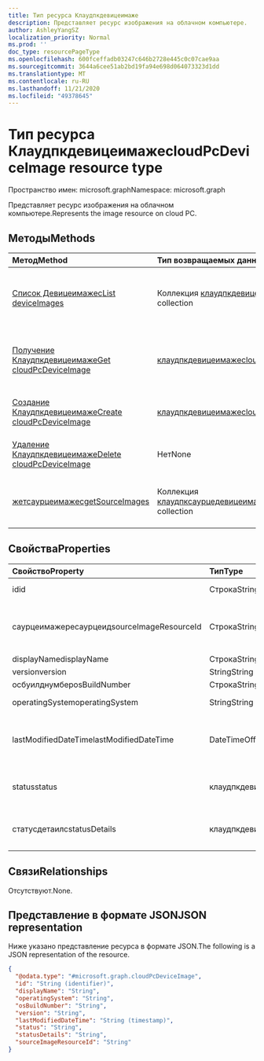 ```yaml
---
title: Тип ресурса Клаудпкдевицеимаже
description: Представляет ресурс изображения на облачном компьютере.
author: AshleyYangSZ
localization_priority: Normal
ms.prod: ''
doc_type: resourcePageType
ms.openlocfilehash: 600fceffadb03247c646b2728e445c0c07cae9aa
ms.sourcegitcommit: 3644a6cee51ab2bd19fa94e698d064073323d1dd
ms.translationtype: MT
ms.contentlocale: ru-RU
ms.lasthandoff: 11/21/2020
ms.locfileid: "49378645"
---
```

# <a name="cloudpcdeviceimage-resource-type"></a><span data-ttu-id="2e931-103">Тип ресурса Клаудпкдевицеимаже</span><span class="sxs-lookup"><span data-stu-id="2e931-103">cloudPcDeviceImage resource type</span></span>

<span data-ttu-id="2e931-104">Пространство имен: microsoft.graph</span><span class="sxs-lookup"><span data-stu-id="2e931-104">Namespace: microsoft.graph</span></span>

<span data-ttu-id="2e931-105">Представляет ресурс изображения на облачном компьютере.</span><span class="sxs-lookup"><span data-stu-id="2e931-105">Represents the image resource on cloud PC.</span></span>

## <a name="methods"></a><span data-ttu-id="2e931-106">Методы</span><span class="sxs-lookup"><span data-stu-id="2e931-106">Methods</span></span>

|<span data-ttu-id="2e931-107">Метод</span><span class="sxs-lookup"><span data-stu-id="2e931-107">Method</span></span>|<span data-ttu-id="2e931-108">Тип возвращаемых данных</span><span class="sxs-lookup"><span data-stu-id="2e931-108">Return type</span></span>|<span data-ttu-id="2e931-109">Описание</span><span class="sxs-lookup"><span data-stu-id="2e931-109">Description</span></span>|
|:---|:---|:---|
|[<span data-ttu-id="2e931-110">Список Девицеимажес</span><span class="sxs-lookup"><span data-stu-id="2e931-110">List deviceImages</span></span>](../api/virtualendpoint-list-deviceimages.md)|<span data-ttu-id="2e931-111">Коллекция [клаудпкдевицеимаже](../resources/cloudpcdeviceimage.md)</span><span class="sxs-lookup"><span data-stu-id="2e931-111">[cloudPcDeviceImage](../resources/cloudpcdeviceimage.md) collection</span></span>|<span data-ttu-id="2e931-112">Перечисление свойств и связей объектов [клаудпкдевицеимаже](../resources/cloudpcdeviceimage.md) .</span><span class="sxs-lookup"><span data-stu-id="2e931-112">List the properties and relationships of [cloudPcDeviceImage](../resources/cloudpcdeviceimage.md) objects.</span></span>|
|[<span data-ttu-id="2e931-113">Получение Клаудпкдевицеимаже</span><span class="sxs-lookup"><span data-stu-id="2e931-113">Get cloudPcDeviceImage</span></span>](../api/cloudpcdeviceimage-get.md)|[<span data-ttu-id="2e931-114">клаудпкдевицеимаже</span><span class="sxs-lookup"><span data-stu-id="2e931-114">cloudPcDeviceImage</span></span>](../resources/cloudpcdeviceimage.md)|<span data-ttu-id="2e931-115">Чтение свойств и связей объекта [клаудпкдевицеимаже](../resources/cloudpcdeviceimage.md) .</span><span class="sxs-lookup"><span data-stu-id="2e931-115">Read the properties and relationships of a [cloudPcDeviceImage](../resources/cloudpcdeviceimage.md) object.</span></span>|
|[<span data-ttu-id="2e931-116">Создание Клаудпкдевицеимаже</span><span class="sxs-lookup"><span data-stu-id="2e931-116">Create cloudPcDeviceImage</span></span>](../api/virtualendpoint-post-deviceimages.md)|[<span data-ttu-id="2e931-117">клаудпкдевицеимаже</span><span class="sxs-lookup"><span data-stu-id="2e931-117">cloudPcDeviceImage</span></span>](../resources/cloudpcdeviceimage.md)|<span data-ttu-id="2e931-118">Создание нового объекта [клаудпкдевицеимаже](../resources/cloudpcdeviceimage.md) .</span><span class="sxs-lookup"><span data-stu-id="2e931-118">Create a new [cloudPcDeviceImage](../resources/cloudpcdeviceimage.md) object.</span></span>|
|[<span data-ttu-id="2e931-119">Удаление Клаудпкдевицеимаже</span><span class="sxs-lookup"><span data-stu-id="2e931-119">Delete cloudPcDeviceImage</span></span>](../api/cloudpcdeviceimage-delete.md)|<span data-ttu-id="2e931-120">Нет</span><span class="sxs-lookup"><span data-stu-id="2e931-120">None</span></span>|<span data-ttu-id="2e931-121">Удаление объекта [клаудпкдевицеимаже](../resources/cloudpcdeviceimage.md) .</span><span class="sxs-lookup"><span data-stu-id="2e931-121">Delete a [cloudPcDeviceImage](../resources/cloudpcdeviceimage.md) object.</span></span>|
|[<span data-ttu-id="2e931-122">жетсаурцеимажес</span><span class="sxs-lookup"><span data-stu-id="2e931-122">getSourceImages</span></span>](../api/cloudpcdeviceimage-getsourceimages.md)|<span data-ttu-id="2e931-123">Коллекция [клаудпксаурцедевицеимаже](../resources/cloudpcsourcedeviceimage.md)</span><span class="sxs-lookup"><span data-stu-id="2e931-123">[cloudPcSourceDeviceImage](../resources/cloudpcsourcedeviceimage.md) collection</span></span>|<span data-ttu-id="2e931-124">Получение объектов [клаудпксаурцедевицеимаже](../resources/cloudpcsourcedeviceimage.md) .</span><span class="sxs-lookup"><span data-stu-id="2e931-124">Get [cloudPcSourceDeviceImage](../resources/cloudpcsourcedeviceimage.md) objects.</span></span>|

## <a name="properties"></a><span data-ttu-id="2e931-125">Свойства</span><span class="sxs-lookup"><span data-stu-id="2e931-125">Properties</span></span>

|<span data-ttu-id="2e931-126">Свойство</span><span class="sxs-lookup"><span data-stu-id="2e931-126">Property</span></span>|<span data-ttu-id="2e931-127">Тип</span><span class="sxs-lookup"><span data-stu-id="2e931-127">Type</span></span>|<span data-ttu-id="2e931-128">Описание</span><span class="sxs-lookup"><span data-stu-id="2e931-128">Description</span></span>|
|:---|:---|:---|
|<span data-ttu-id="2e931-129">id</span><span class="sxs-lookup"><span data-stu-id="2e931-129">id</span></span>|<span data-ttu-id="2e931-130">Строка</span><span class="sxs-lookup"><span data-stu-id="2e931-130">String</span></span>|<span data-ttu-id="2e931-131">Уникальный идентификатор ресурса изображения на облачном компьютере.</span><span class="sxs-lookup"><span data-stu-id="2e931-131">Unique identifier for the image resource on cloud PC.</span></span> <span data-ttu-id="2e931-132">Только для чтения.</span><span class="sxs-lookup"><span data-stu-id="2e931-132">Read-only.</span></span>|
|<span data-ttu-id="2e931-133">саурцеимажересаурцеид</span><span class="sxs-lookup"><span data-stu-id="2e931-133">sourceImageResourceId</span></span>|<span data-ttu-id="2e931-134">Строка</span><span class="sxs-lookup"><span data-stu-id="2e931-134">String</span></span>|<span data-ttu-id="2e931-135">Идентификатор исходного ресурса изображения в Azure.</span><span class="sxs-lookup"><span data-stu-id="2e931-135">The ID of the source image resource on Azure.</span></span> <span data-ttu-id="2e931-136">Требуемый формат: "/Субскриптионс/{субскриптион-ИД}/ресаурцеграупс/{ресаурцеграупнаме}/провидерс/Микрософт.компуте/имажес/{имаженаме}".</span><span class="sxs-lookup"><span data-stu-id="2e931-136">Required format: "/subscriptions/{subscription-id}/resourceGroups/{resourceGroupName}/providers/Microsoft.Compute/images/{imageName}".</span></span>|
|<span data-ttu-id="2e931-137">displayName</span><span class="sxs-lookup"><span data-stu-id="2e931-137">displayName</span></span>|<span data-ttu-id="2e931-138">Строка</span><span class="sxs-lookup"><span data-stu-id="2e931-138">String</span></span>|<span data-ttu-id="2e931-139">Отображаемое имя изображения.</span><span class="sxs-lookup"><span data-stu-id="2e931-139">The image's display name.</span></span>|
|<span data-ttu-id="2e931-140">version</span><span class="sxs-lookup"><span data-stu-id="2e931-140">version</span></span>|<span data-ttu-id="2e931-141">String</span><span class="sxs-lookup"><span data-stu-id="2e931-141">String</span></span>|<span data-ttu-id="2e931-142">Версия изображения.</span><span class="sxs-lookup"><span data-stu-id="2e931-142">The image version.</span></span> <span data-ttu-id="2e931-143">Например: 0.0.1, 1.5.13.</span><span class="sxs-lookup"><span data-stu-id="2e931-143">For example: 0.0.1, 1.5.13.</span></span>|
|<span data-ttu-id="2e931-144">осбуилднумбер</span><span class="sxs-lookup"><span data-stu-id="2e931-144">osBuildNumber</span></span>|<span data-ttu-id="2e931-145">Строка</span><span class="sxs-lookup"><span data-stu-id="2e931-145">String</span></span>|<span data-ttu-id="2e931-146">Версия сборки ОС образа.</span><span class="sxs-lookup"><span data-stu-id="2e931-146">The image's OS build version.</span></span> <span data-ttu-id="2e931-147">Пример: 1909.</span><span class="sxs-lookup"><span data-stu-id="2e931-147">For example: 1909.</span></span>|
|<span data-ttu-id="2e931-148">operatingSystem</span><span class="sxs-lookup"><span data-stu-id="2e931-148">operatingSystem</span></span>|<span data-ttu-id="2e931-149">String</span><span class="sxs-lookup"><span data-stu-id="2e931-149">String</span></span>|<span data-ttu-id="2e931-150">Операционная система изображения.</span><span class="sxs-lookup"><span data-stu-id="2e931-150">The image's operating system.</span></span> <span data-ttu-id="2e931-151">Пример: Windows 10 Корпоративная.</span><span class="sxs-lookup"><span data-stu-id="2e931-151">For example: Windows 10 Enterprise.</span></span>|
|<span data-ttu-id="2e931-152">lastModifiedDateTime</span><span class="sxs-lookup"><span data-stu-id="2e931-152">lastModifiedDateTime</span></span>|<span data-ttu-id="2e931-153">DateTimeOffset</span><span class="sxs-lookup"><span data-stu-id="2e931-153">DateTimeOffset</span></span>|<span data-ttu-id="2e931-154">Данные и время последнего изменения изображения.</span><span class="sxs-lookup"><span data-stu-id="2e931-154">The data and time that the image was last modified.</span></span> <span data-ttu-id="2e931-155">Время отображается в формате ISO 8601 и времени в формате UTC.</span><span class="sxs-lookup"><span data-stu-id="2e931-155">The time is shown in ISO 8601 format and  Coordinated Universal Time (UTC) time.</span></span> <span data-ttu-id="2e931-156">Например, полночь UTC 1 января 2014 отображается как "2014 – 01 – 01T00:00:00Z".</span><span class="sxs-lookup"><span data-stu-id="2e931-156">For example, midnight UTC on Jan 1, 2014 appears as '2014-01-01T00:00:00Z'.</span></span>|
|<span data-ttu-id="2e931-157">status</span><span class="sxs-lookup"><span data-stu-id="2e931-157">status</span></span>|<span data-ttu-id="2e931-158">клаудпкдевицеимажестатус</span><span class="sxs-lookup"><span data-stu-id="2e931-158">cloudPcDeviceImageStatus</span></span>|<span data-ttu-id="2e931-159">Состояние изображения на облачном ПК.</span><span class="sxs-lookup"><span data-stu-id="2e931-159">The status of the image on cloud PC.</span></span> <span data-ttu-id="2e931-160">Возможные состояния: Ожидание отправки, сбой отправки или готовность к использованию.</span><span class="sxs-lookup"><span data-stu-id="2e931-160">Possible status include upload pending, failed to upload, or ready to use.</span></span> <span data-ttu-id="2e931-161">Возможные значения: `pending`, `ready`, `failed`.</span><span class="sxs-lookup"><span data-stu-id="2e931-161">Possible values are: `pending`, `ready`, `failed`.</span></span>|
|<span data-ttu-id="2e931-162">статусдетаилс</span><span class="sxs-lookup"><span data-stu-id="2e931-162">statusDetails</span></span>|<span data-ttu-id="2e931-163">клаудпкдевицеимажестатусдетаилс</span><span class="sxs-lookup"><span data-stu-id="2e931-163">cloudPcDeviceImageStatusDetails</span></span>|<span data-ttu-id="2e931-164">Сведения о состоянии изображения, указывающие на неудачную отправку, если это возможно.</span><span class="sxs-lookup"><span data-stu-id="2e931-164">The details of the image's status, which indicates why the upload failed, if applicable.</span></span> <span data-ttu-id="2e931-165">Возможные значения: `internalServerError`, `sourceImageNotFound`.</span><span class="sxs-lookup"><span data-stu-id="2e931-165">Possible values are: `internalServerError`, `sourceImageNotFound`.</span></span>|

## <a name="relationships"></a><span data-ttu-id="2e931-166">Связи</span><span class="sxs-lookup"><span data-stu-id="2e931-166">Relationships</span></span>

<span data-ttu-id="2e931-167">Отсутствуют.</span><span class="sxs-lookup"><span data-stu-id="2e931-167">None.</span></span>

## <a name="json-representation"></a><span data-ttu-id="2e931-168">Представление в формате JSON</span><span class="sxs-lookup"><span data-stu-id="2e931-168">JSON representation</span></span>

<span data-ttu-id="2e931-169">Ниже указано представление ресурса в формате JSON.</span><span class="sxs-lookup"><span data-stu-id="2e931-169">The following is a JSON representation of the resource.</span></span>
<!-- {
  "blockType": "resource",
  "keyProperty": "id",
  "@odata.type": "microsoft.graph.cloudPcDeviceImage",
  "baseType": "microsoft.graph.entity",
  "openType": false
}
-->

``` json
{
  "@odata.type": "#microsoft.graph.cloudPcDeviceImage",
  "id": "String (identifier)",
  "displayName": "String",
  "operatingSystem": "String",
  "osBuildNumber": "String",
  "version": "String",
  "lastModifiedDateTime": "String (timestamp)",
  "status": "String",
  "statusDetails": "String",
  "sourceImageResourceId": "String"
}
```
